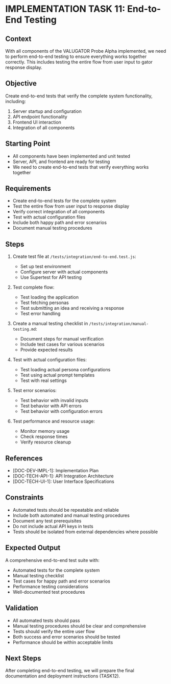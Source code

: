 # IMPLEMENTATION TASK 11: End-to-End Testing

## Context
With all components of the VALUGATOR Probe Alpha implemented, we need to perform end-to-end testing to ensure everything works together correctly. This includes testing the entire flow from user input to gator response display.

## Objective
Create end-to-end tests that verify the complete system functionality, including:
1. Server startup and configuration
2. API endpoint functionality
3. Frontend UI interaction
4. Integration of all components

## Starting Point
- All components have been implemented and unit tested
- Server, API, and frontend are ready for testing
- We need to create end-to-end tests that verify everything works together

## Requirements
- Create end-to-end tests for the complete system
- Test the entire flow from user input to response display
- Verify correct integration of all components
- Test with actual configuration files
- Include both happy path and error scenarios
- Document manual testing procedures

## Steps
1. Create test file at `/tests/integration/end-to-end.test.js`:
   - Set up test environment
   - Configure server with actual components
   - Use Supertest for API testing

2. Test complete flow:
   - Test loading the application
   - Test fetching personas
   - Test submitting an idea and receiving a response
   - Test error handling

3. Create a manual testing checklist in `/tests/integration/manual-testing.md`:
   - Document steps for manual verification
   - Include test cases for various scenarios
   - Provide expected results

4. Test with actual configuration files:
   - Test loading actual persona configurations
   - Test using actual prompt templates
   - Test with real settings

5. Test error scenarios:
   - Test behavior with invalid inputs
   - Test behavior with API errors
   - Test behavior with configuration errors

6. Test performance and resource usage:
   - Monitor memory usage
   - Check response times
   - Verify resource cleanup

## References
- [DOC-DEV-IMPL-1]: Implementation Plan
- [DOC-TECH-API-1]: API Integration Architecture
- [DOC-TECH-UI-1]: User Interface Specifications

## Constraints
- Automated tests should be repeatable and reliable
- Include both automated and manual testing procedures
- Document any test prerequisites
- Do not include actual API keys in tests
- Tests should be isolated from external dependencies where possible

## Expected Output
A comprehensive end-to-end test suite with:
- Automated tests for the complete system
- Manual testing checklist
- Test cases for happy path and error scenarios
- Performance testing considerations
- Well-documented test procedures

## Validation
- All automated tests should pass
- Manual testing procedures should be clear and comprehensive
- Tests should verify the entire user flow
- Both success and error scenarios should be tested
- Performance should be within acceptable limits

## Next Steps
After completing end-to-end testing, we will prepare the final documentation and deployment instructions (TASK12).